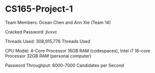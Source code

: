 # CS165-Project-1

Team Members: Ocean Chen and Ann Xie (Team 14)

Cracked Password: jlvxvc 

Threads Used: 308,915,776 Threads Used 

CPU Model: 4-Core Processor 16GB RAM (codespaces), Intel i7 16-core Processor 32GB RAM (personal computer)

Password Throughput: 6000-7000 Candidates per Second 
